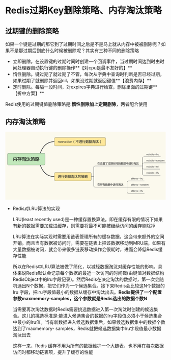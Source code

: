 # Redis过期Key删除策略、内存淘汰策略

## 过期键的删除策略

如果一个键是过期的那它到了过期时间之后是不是马上就从内存中被被删除呢？如果不是那过期后到底什么时候被删除呢？其实有三种不同的删除策略

- 立即删除。在设置键的过期时间时创建一个回调事件，当过期时间达到时由时间处理器自动执行键的删除操作**【对cpu是最不友好的】**
- 惰性删除。键过期了就过期了不管，每次从字典中查询时判断是否已经过期，如果过期了就删除并返回nil，如果没过期就返回键值**【浪费内存】**
- 定时删除。每隔一段时间，对expires字典进行检查，删除里面的过期键**【折中方案】**

Redis使用的过期键值删除策略是:**惰性删除加上定期删除**，两者配合使用

## 内存淘汰策略

![image-20210526102956841](images/Redis过期Key删除策略、内存淘汰策略/image-20210526102956841.png)

- Redis对LRU算法的实现

    LRU(least recently used)是一种缓存置换算法。即在缓存有限的情况下如果有新的数据需要加载进缓存，则需要将最不可能被继续访问的缓存剔除掉

    LRU算法在实际实现时需要用链表管理所有的缓存数据，这会带来额外的空间开销。而且当有数据被访问时，需要在链表上把该数据移动到MRU端，如果有大量数据被访问，就会带来很多链表移动操作会很耗时，进而会降低Redis缓存性能

    所以在Redis中LRU算法被做了简化，以减轻数据淘汰对缓存性能的影响。具体来说Redis默认会记录每个数据的最近一次访问的时间戳(由键值对数据结构 RedisObject中的lru字段记录)。然后Redis在决定淘汰的数据时，第一次会随机选出N个数据，把它们作为一个候选集合。接下来Redis会比较这N个数据的 lru 字段，把lru字段值最小的数据从缓存中淘汰出去。**Redis提供了一个配置参数maxmemory-samples，这个参数就是Redis选出的数据个数N**

    当需要再次淘汰数据时Redis需要挑选数据进入第一次淘汰时创建的候选集合。这儿的挑选标准是:能进入候选集合的数据的lru字段值必须小于候选集合中最小的lru值。当有新数据进入候选数据集后，如果候选数据集中的数据个数达到了maxmemory- samples，Redis就把候选数据集中lru字段值最小数据淘汰出去

    这样一来，Redis 缓存不用为所有的数据维护一个大链表，也不用在每次数据访问时都移动链表项，提升了缓存的性能



